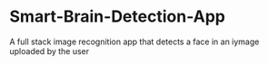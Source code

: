 # Smart-Brain-Detection-App
A full stack image recognition app that detects a face in an iymage uploaded by the user
